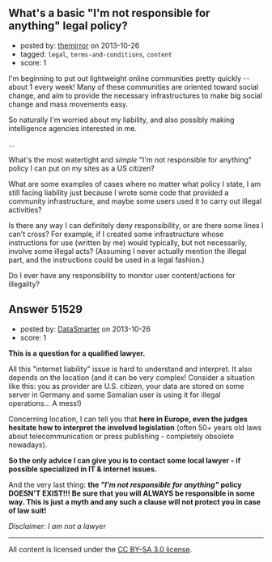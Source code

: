## What's a basic "I'm not responsible for anything" legal policy?

- posted by: [themirror](https://stackexchange.com/users/-1/23573-themirror) on 2013-10-26
- tagged: `legal`, `terms-and-conditions`, `content`
- score: 1

<p>I'm beginning to put out lightweight online communities pretty quickly -- about 1 every week! Many of these communities are oriented toward social change, and aim to provide the necessary infrastructures to make big social change and mass movements easy.</p>

<p>So naturally I'm worried about my liability, and also possibly making intelligence agencies interested in me.</p>

<p>...</p>

<p>What's the most watertight and <em>simple</em> "I'm not responsible for anything" policy I can put on my sites as a US citizen?</p>

<p>What are some examples of cases where no matter what policy I state, I am still facing liability just because I wrote some code that provided a community infrastructure, and maybe some users used it to carry out illegal activities?</p>

<p>Is there any way I can definitely deny responsibility, or are there some lines I can't cross? For example, if I created some infrastructure whose instructions for use (written by me) would typically, but not necessarily, involve some illegal acts? (Assuming I never actually mention the illegal part, and the instructions could be used in a legal fashion.)</p>

<p>Do I ever have any responsibility to monitor user content/actions for illegality?</p>



## Answer 51529

- posted by: [DataSmarter](https://stackexchange.com/users/-1/27274-datasmarter) on 2013-10-26
- score: 1

<p><strong>This is a question for a qualified lawyer.</strong></p>

<p>All this "internet liability" issue is hard to understand and interpret. It also depends on the location (and it can be very complex! Consider a situation like this: you as provider are U.S. citizen, your data are stored on some server in Germany and some Somalian user is using it for illegal operations... A mess!)</p>

<p>Concerning location, I can tell you that <strong>here in Europe, even the judges hesitate how to interpret the involved legislation</strong> (often 50+ years old laws about telecommunication or press publishing - completely obsolete nowadays).</p>

<p><strong>So the only advice I can give you is to contact some local lawyer - if possible specialized in IT &amp; internet issues.</strong></p>

<p>And the very last thing: <strong>the <em>"I'm not responsible for anything"</em> policy DOESN'T EXIST!!! Be sure that you will ALWAYS be responsible in some way. This is just a myth and any such a clause will not protect you in case of law suit!</strong></p>

<p><em>Disclaimer: I am not a lawyer</em></p>




---

All content is licensed under the [CC BY-SA 3.0 license](https://creativecommons.org/licenses/by-sa/3.0/).
